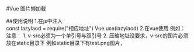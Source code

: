 #Vue 图片懒加载

##使用说明
   1.在js中注入  
      const lazylaod = require("相应地址")
      Vue.use(lazylaod)
   2.在vue使用
       例如：  <img src="压缩图片地址" alt="" v-src="'高清地址'">
              注意：  1. v-src必须为一个单引号与双引号
                     2. 压缩地址没要求，v-src的图片必须放在static目录下
                     例如static目录下有test.png图片， <img src="压缩图片地址" alt="" v-src="'./test.png'">


